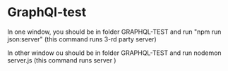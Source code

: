 # GraphQl-test
In one window, you should be in folder GRAPHQL-TEST and run "npm run json:server" (this command runs 3-rd party server)


In other window ou should be in folder GRAPHQL-TEST and run nodemon server.js (this command runs server )